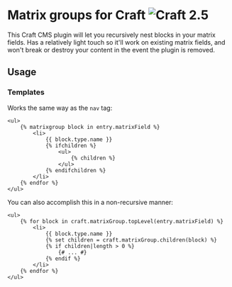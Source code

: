 # Matrix groups for Craft ![Craft 2.5](https://img.shields.io/badge/craft-2.5-red.svg?style=flat-square)

This Craft CMS plugin will let you recursively nest blocks in your matrix fields. Has a relatively light touch so it'll
work on existing matrix fields, and won't break or destroy your content in the event the plugin is removed.

## Usage

### Templates

Works the same way as the `nav` tag:
```twig
<ul>
	{% matrixgroup block in entry.matrixField %}
		<li>
			{{ block.type.name }}
			{% ifchildren %}
				<ul>
					{% children %}
				</ul>
			{% endifchildren %}
		</li>
	{% endfor %}
</ul>
```

 You can also accomplish this in a non-recursive manner:
```twig
<ul>
	{% for block in craft.matrixGroup.topLevel(entry.matrixField) %}
		<li>
			{{ block.type.name }}
			{% set children = craft.matrixGroup.children(block) %}
			{% if children|length > 0 %}
				{# ... #}
			{% endif %}
		</li>
	{% endfor %}
</ul>
```
